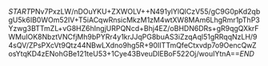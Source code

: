 $START$PNv7PxzLW/nDOuYKU+ZXWOLV++N491ylYlQlCzV55/gC9G0pKd2qbgU5k6IB0WOm52IV+T5iACqwRnsicMkzM1zM4wtXW8MAm6LhgRmr1pThP3Yzwg3BTTmZL+vG8HZ6hIngjURPQNcd+Bhj4EZ/oBHDN6DRs+gR9qgQXkrFWMuIOK8NbztVNCfjMh9bPYRr4y1krJJqPG8buAS3iZzqAql51gRRqqNzLH/94sQV/ZPsPXcVt9Qtz44NBwLXdno9hg5R+90IITTmQfeCtxvdp7o9OencQwZosYtqKD4zENohGBe121teU53+1Cye43BveuDIEBoF522Oj/wouIYtnA==$END$